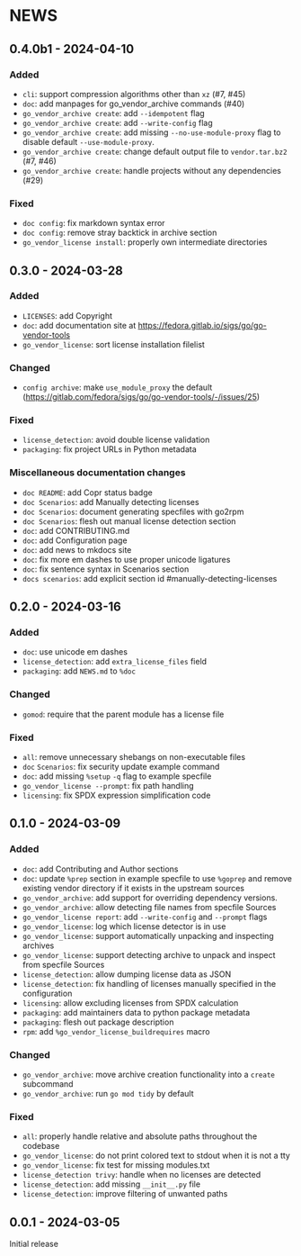 <!--
Copyright (C) 2024 Maxwell G <maxwell@gtmx.me>
SPDX-License-Identifier: MIT
-->

# NEWS

## 0.4.0b1 - 2024-04-10 <a id='0.4.0b1'></a>

### Added

- `cli`: support compression algorithms other than `xz` (#7, #45)
- `doc`: add manpages for go_vendor_archive commands (#40)
- `go_vendor_archive create`: add `--idempotent` flag
- `go_vendor_archive create`: add `--write-config` flag
- `go_vendor_archive create`: add missing `--no-use-module-proxy` flag to
    disable default `--use-module-proxy`.
- `go_vendor_archive create`: change default output file to `vendor.tar.bz2`
    (#7, #46)
- `go_vendor_archive create`: handle projects without any dependencies (#29)

### Fixed

- `doc config`: fix markdown syntax error
- `doc config`: remove stray backtick in archive section
- `go_vendor_license install`: properly own intermediate directories

## 0.3.0 - 2024-03-28 <a id='0.3.0'></a>

### Added

- `LICENSES`: add Copyright
- `doc`: add documentation site at
  <https://fedora.gitlab.io/sigs/go/go-vendor-tools>
- `go_vendor_license`: sort license installation filelist

### Changed

- `config archive`: make `use_module_proxy` the default
  (https://gitlab.com/fedora/sigs/go/go-vendor-tools/-/issues/25)

### Fixed

- `license_detection`: avoid double license validation
- `packaging`: fix project URLs in Python metadata

### Miscellaneous documentation changes

- `doc README`: add Copr status badge
- `doc Scenarios`: add Manually detecting licenses
- `doc Scenarios`: document generating specfiles with go2rpm
- `doc Scenarios`: flesh out manual license detection section
- `doc`: add CONTRIBUTING.md
- `doc`: add Configuration page
- `doc`: add news to mkdocs site
- `doc`: fix more em dashes to use proper unicode ligatures
- `doc`: fix sentence syntax in Scenarios section
- `docs scenarios`: add explicit section id #manually-detecting-licenses

## 0.2.0 - 2024-03-16 <a id='0.2.0'></a>

### Added

- `doc`: use unicode em dashes
- `license_detection`: add `extra_license_files` field
- `packaging`: add `NEWS.md` to `%doc`

### Changed

- `gomod`: require that the parent module has a license file

### Fixed

- `all`: remove unnecessary shebangs on non-executable files
- `doc` `Scenarios`: fix security update example command
- `doc`: add missing `%setup` `-q` flag to example specfile
- `go_vendor_license --prompt`: fix path handling
- `licensing`: fix SPDX expression simplification code

## 0.1.0 - 2024-03-09 <a id='0.1.0'></a>

### Added

- `doc`: add Contributing and Author sections
- `doc`: update `%prep` section in example specfile to use `%goprep` and remove
  existing vendor directory if it exists in the upstream sources
- `go_vendor_archive`: add support for overriding dependency versions.
- `go_vendor_archive`: allow detecting file names from specfile Sources
- `go_vendor_license report`: add `--write-config` and `--prompt` flags
- `go_vendor_license`: log which license detector is in use
- `go_vendor_license`: support automatically unpacking and inspecting archives
- `go_vendor_license`: support detecting archive to unpack and inspect from
  specfile Sources
- `license_detection`: allow dumping license data as JSON
- `license_detection`: fix handling of licenses manually specified in the
  configuration
- `licensing`: allow excluding licenses from SPDX calculation
- `packaging`: add maintainers data to python package metadata
- `packaging`: flesh out package description
- `rpm`: add `%go_vendor_license_buildrequires` macro

### Changed

- `go_vendor_archive`: move archive creation functionality into a `create`
  subcommand
- `go_vendor_archive`: run `go mod tidy` by default

### Fixed

- `all`: properly handle relative and absolute paths throughout the codebase
- `go_vendor_license`: do not print colored text to stdout when it is not a tty
- `go_vendor_license`: fix test for missing modules.txt
- `license_detection trivy`: handle when no licenses are detected
- `license_detection`: add missing `__init__.py` file
- `license_detection`: improve filtering of unwanted paths

## 0.0.1 - 2024-03-05 <a id='0.0.1'></a>

Initial release
